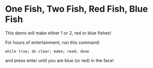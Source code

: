 One Fish, Two Fish, Red Fish, Blue Fish
=======================================

This demo will make either 1 or 2, red or blue fishes!

For hours of entertainment, run this command:
```
while true; do clear; make; read; done
```

and press enter until you are blue (or red) in the face!
